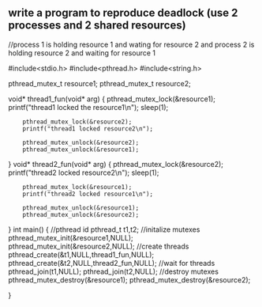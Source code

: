 ## write a program to reproduce deadlock (use 2 processes and 2 shared resources)
//process 1 is holding resource 1 and wating for resource 2 and process 2 is holding resource 2 and waiting for resource 1

#include<stdio.h>
#include<pthread.h>
#include<string.h>

pthread_mutex_t resource1;
pthread_mutex_t resource2;

void* thread1_fun(void* arg)
{
        pthread_mutex_lock(&resource1);
        printf("thread1 locked the resource1\n");
        sleep(1);

        pthread_mutex_lock(&resource2);
        printf("thread1 locked resource2\n");

        pthread_mutex_unlock(&resource2);
        pthread_mutex_unlock(&resource1);
}
void* thread2_fun(void* arg)
{
        pthread_mutex_lock(&resource2);
        printf("thread2 locked resource2\n");
        sleep(1);

        pthread_mutex_lock(&resource1);
        printf("thread2 locked resource1\n");

        pthread_mutex_unlock(&resource1);
        pthread_mutex_unlock(&resource2);
}
int main()
{
        //pthread id
        pthread_t t1,t2;
//initalize mutexes
        pthread_mutex_init(&resource1,NULL);
        pthread_mutex_init(&resource2,NULL);
//create threads
        pthread_create(&t1,NULL,thread1_fun,NULL);
        pthread_create(&t2,NULL,thread2_fun,NULL);
//wait for threads
        pthread_join(t1,NULL);
        pthread_join(t2,NULL);
//destroy mutexes
        pthread_mutex_destroy(&resource1);
        pthread_mutex_destroy(&resource2);

}
